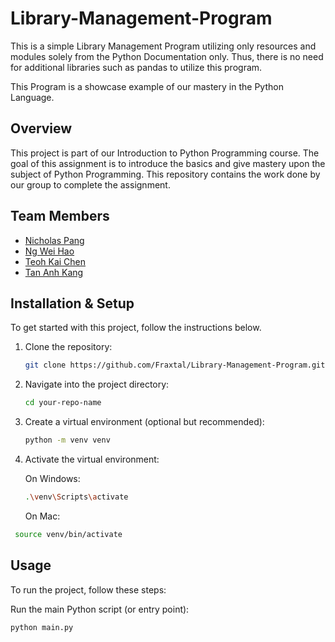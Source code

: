 # Library-Management-Program
This is a simple Library Management Program utilizing only resources and modules solely from the Python Documentation only.
Thus, there is no need for additional libraries such as pandas to utilize this program.

This Program is a showcase example of our mastery in the Python Language.

## Overview
This project is part of our Introduction to Python Programming course. 
The goal of this assignment is to introduce the basics and give mastery upon the subject of Python Programming. This repository contains the work done by our group to complete the assignment.

## Team Members
- [Nicholas Pang](https://github.com/Fraxtal)
- [Ng Wei Hao](https://github.com/02-is-02)
- [Teoh Kai Chen](https://github.com/KingstonTeoh)
- [Tan Anh Kang](https://github.com/Okaniiiii18520)

## Installation & Setup

To get started with this project, follow the instructions below.

1. Clone the repository:
   ```bash
   git clone https://github.com/Fraxtal/Library-Management-Program.git

2. Navigate into the project directory:
   ```bash
   cd your-repo-name
   
3. Create a virtual environment (optional but recommended):
   ```bash
   python -m venv venv

4. Activate the virtual environment:

   On Windows:
   ```bash
   .\venv\Scripts\activate
   ```
   On Mac:
  ```bash
   source venv/bin/activate
   ```
## Usage

To run the project, follow these steps:

Run the main Python script (or entry point):
   ```bash
   python main.py
